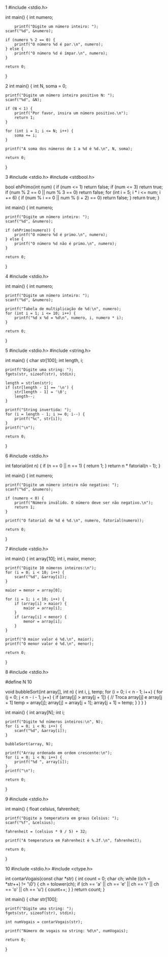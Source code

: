 1 
#include <stdio.h>

int main() {
    int numero;

        printf("Digite um número inteiro: ");
    scanf("%d", &numero);

    if (numero % 2 == 0) {
        printf("O número %d é par.\n", numero);
    } else {
        printf("O número %d é ímpar.\n", numero);
    }

    return 0;
}



2
int main() {
    int N, soma = 0;

    printf("Digite um número inteiro positivo N: ");
    scanf("%d", &N);

    if (N < 1) {
        printf("Por favor, insira um número positivo.\n");
        return 1;
    }

    for (int i = 1; i <= N; i++) {
        soma += i;
    }

    printf("A soma dos números de 1 a %d é %d.\n", N, soma);

    return 0;
}

3
#include <stdio.h>
#include <stdbool.h>

bool ehPrimo(int num) {
    if (num <= 1) return false;
    if (num <= 3) return true;
    if (num % 2 == 0 || num % 3 == 0) return false;
    for (int i = 5; i * i <= num; i += 6) {
        if (num % i == 0 || num % (i + 2) == 0) return false;
    }
    return true;
}

int main() {
    int numero;

    printf("Digite um número inteiro: ");
    scanf("%d", &numero);

    if (ehPrimo(numero)) {
        printf("O número %d é primo.\n", numero);
    } else {
        printf("O número %d não é primo.\n", numero);
    }

    return 0;
}

4
#include <stdio.h>

int main() {
    int numero;

    printf("Digite um número inteiro: ");
    scanf("%d", &numero);

    printf("Tabela de multiplicação de %d:\n", numero);
    for (int i = 1; i <= 10; i++) {
        printf("%d x %d = %d\n", numero, i, numero * i);
    }

    return 0;
}

5 
#include <stdio.h>
#include <string.h>

int main() {
    char str[100];
    int length, i;

    printf("Digite uma string: ");
    fgets(str, sizeof(str), stdin);

    length = strlen(str);
    if (str[length - 1] == '\n') {
        str[length - 1] = '\0';
        length--;
    }

    printf("String invertida: ");
    for (i = length - 1; i >= 0; i--) {
        printf("%c", str[i]);
    }
    printf("\n");

    return 0;
}

6
#include <stdio.h>

int fatorial(int n) {
    if (n == 0 || n == 1) {
        return 1;
    }
    return n * fatorial(n - 1);
}

int main() {
    int numero;

    printf("Digite um número inteiro não negativo: ");
    scanf("%d", &numero);

    if (numero < 0) {
        printf("Número inválido. O número deve ser não negativo.\n");
        return 1;
    }

    printf("O fatorial de %d é %d.\n", numero, fatorial(numero));

    return 0;
}

7
#include <stdio.h>

int main() {
    int array[10];
    int i, maior, menor;

    printf("Digite 10 números inteiros:\n");
    for (i = 0; i < 10; i++) {
        scanf("%d", &array[i]);
    }

    maior = menor = array[0];

    for (i = 1; i < 10; i++) {
        if (array[i] > maior) {
            maior = array[i];
        }
        if (array[i] < menor) {
            menor = array[i];
        }
    }

    printf("O maior valor é %d.\n", maior);
    printf("O menor valor é %d.\n", menor);

    return 0;
}

8
#include <stdio.h>

#define N 10

void bubbleSort(int array[], int n) {
    int i, j, temp;
    for (i = 0; i < n - 1; i++) {
        for (j = 0; j < n - i - 1; j++) {
            if (array[j] > array[j + 1]) {
                // Troca array[j] e array[j + 1]
                temp = array[j];
                array[j] = array[j + 1];
                array[j + 1] = temp;
            }
        }
    }
}

int main() {
    int array[N];
    int i;

    printf("Digite %d números inteiros:\n", N);
    for (i = 0; i < N; i++) {
        scanf("%d", &array[i]);
    }

    bubbleSort(array, N);

    printf("Array ordenado em ordem crescente:\n");
    for (i = 0; i < N; i++) {
        printf("%d ", array[i]);
    }
    printf("\n");

    return 0;
}

9
#include <stdio.h>

int main() {
    float celsius, fahrenheit;

    printf("Digite a temperatura em graus Celsius: ");
    scanf("%f", &celsius);

    fahrenheit = (celsius * 9 / 5) + 32;

    printf("A temperatura em Fahrenheit é %.2f.\n", fahrenheit);

    return 0;
}

10
#include <stdio.h>
#include <ctype.h>

int contarVogais(const char *str) {
    int count = 0;
    char ch;
    while ((ch = *str++) != '\0') {
        ch = tolower(ch);
        if (ch == 'a' || ch == 'e' || ch == 'i' || ch == 'o' || ch == 'u') {
            count++;
        }
    }
    return count;
}

int main() {
    char str[100];

    printf("Digite uma string: ");
    fgets(str, sizeof(str), stdin);

    int numVogais = contarVogais(str);

    printf("Número de vogais na string: %d\n", numVogais);

    return 0;
}
